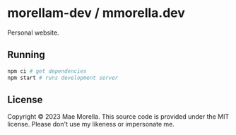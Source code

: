 # morellam-dev / mmorella.dev

Personal website.

## Running

```sh
npm ci # get dependencies
npm start # runs development server
```

## License

Copyright © 2023 Mae Morella. This source code is provided under the MIT license. Please don't use my likeness or impersonate me.
